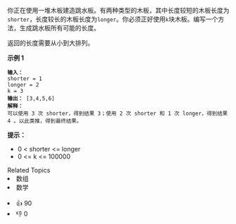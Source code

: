 <p>你正在使用一堆木板建造跳水板。有两种类型的木板，其中长度较短的木板长度为<code>shorter</code>，长度较长的木板长度为<code>longer</code>。你必须正好使用<code>k</code>块木板。编写一个方法，生成跳水板所有可能的长度。</p>

<p>返回的长度需要从小到大排列。</p>

<p><strong>示例 1</strong></p>

<pre><code><strong>输入：</strong>
shorter = 1
longer = 2
k = 3
<strong>输出：</strong> [3,4,5,6]
<strong>解释：</strong>
可以使用 3 次 shorter，得到结果 3；使用 2 次 shorter 和 1 次 longer，得到结果 4 。以此类推，得到最终结果。</code></pre>

<p><strong>提示：</strong></p>

<ul>
	<li>0 &lt; shorter &lt;= longer</li>
	<li>0 &lt;= k &lt;= 100000</li>
</ul>
<div><div>Related Topics</div><div><li>数组</li><li>数学</li></div></div><br><div><li>👍 90</li><li>👎 0</li></div>